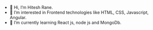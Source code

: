 - 👋 Hi, I’m Hitesh Rane.
- 👀 I’m interested in Frontend technologies like HTML, CSS, Javascript, Angular.
- 🌱 I’m currently learning React js, node js and MongoDb.

<!---
hitesh0609/hitesh0609 is a ✨ special ✨ repository because its `README.md` (this file) appears on your GitHub profile.
You can click the Preview link to take a look at your changes.

- 💞️ I’m looking to collaborate on ...
- 📫 How to reach me ...
--->
